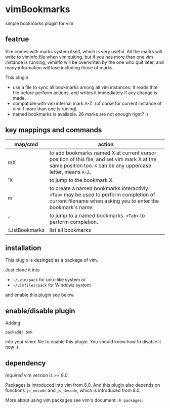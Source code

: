 # vimBookmarks
simple bookmarks plugin for vim

## featrue
Vim comes with marks system itself, which is very useful.  All the marks will write to viminfo file when vim quiting, but if you has more than one vim instance is running, viminfo will be overwriten by the one who quit later, and many information will lose including those of marks.

This plugin
- use a file to sync all bookmarks among all vim instances. It reads that file before perform actions, and writes it immediately if any change is made.
- compatible with vim internal mark A-Z. (of corse for current instance of vim if more than one is runing) 
- named bookmarks is available. 26 marks are not enough rignt? :)

## key mappings and commands
map/cmd | action
----|----
mX | to add bookmarks named X at current cursor position of this file, and set vim mark X at the same position too.  `X` can be any uppercase letter, means `A-Z`.
'X | to jump to the bookmark X.
m` | to create a named bookmarks interactivly.  `<Tab>` may be used to perform completion of current filename when asking you to enter the bookmark's name.
'` | to jump to a named bookmarks. `<Tab>` to perform completion.
:ListBookmarks | list all bookmarks

## installation
This plugin is desinged as a package of vim.

Just clone it into
- `~/.vim/pack` for unix-like system or
- `~/vimfiles/pack` for Windows system

and enable this plugin see below.

## enable/disable plugin
Adding 
```vim-script
packadd! bmk
```
into your vimrc file to enable this plugin. You should know how to disable it now :)

## dependency
*required* vim version is >= 8.0.

Packages is introduced into vim from 8.0. And this plugin also depends on functions `js_encode` and `js_decode`, which is introduced from 8.0.

More about using vim packages see vim's document `:h packages`.
